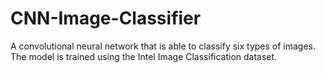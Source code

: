 # CNN-Image-Classifier
A convolutional neural network that is able to classify six types of images. The model is trained using the Intel Image Classification dataset. 
